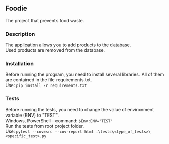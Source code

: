 ## Foodie
The project that prevents food waste.

### Description
The application allows you to add products to the database.\
Used products are removed from the database.

### Installation
Before running the program, you need to install several libraries. 
All of them are contained in the file requirements.txt.\
Use: `pip install -r requirements.txt`

### Tests
Before running the tests, you need to change the value of environment variable (ENV) to "TEST".\
Windows, PowerShell - command: `$Env:ENV="TEST"`\
Run the tests from root project folder.\
Use: `pytest --cov=src --cov-report html .\tests\<type_of_tests>\<specific_test>.py`

